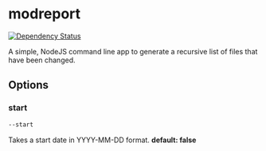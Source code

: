 # modreport

[![Dependency Status](https://david-dm.org/ema-digital/modreport.svg)](https://david-dm.org/ema-digital/modreport)

A simple, NodeJS command line app to generate a recursive list
of files that have been changed.

## Options

### start
```bash
--start
```
Takes a start date in YYYY-MM-DD format. __default: false__
